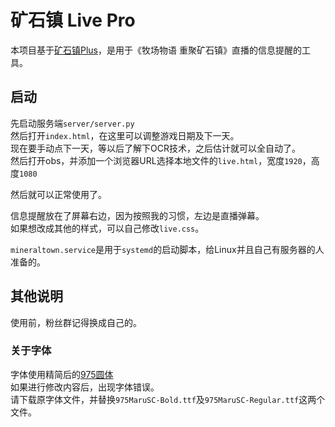 # 矿石镇 Live Pro

本项目基于[矿石镇Plus](https://github.com/mineraltown/Mineraltown_Plus)，是用于《牧场物语 重聚矿石镇》直播的信息提醒的工具。

## 启动

先启动服务端`server/server.py`  
然后打开`index.html`，在这里可以调整游戏日期及下一天。  
现在要手动点下一天，等以后了解下OCR技术，之后估计就可以全自动了。  
然后打开obs，并添加一个浏览器URL选择本地文件的`live.html`，宽度`1920`，高度`1080`  

然后就可以正常使用了。

信息提醒放在了屏幕右边，因为按照我的习惯，左边是直播弹幕。  
如果想改成其他的样式，可以自己修改`live.css`。  

`mineraltown.service`是用于`systemd`的启动脚本，给Linux并且自己有服务器的人准备的。

## 其他说明

使用前，粉丝群记得换成自己的。

### 关于字体

字体使用精简后的[975圆体](https://github.com/lxgw/975maru)  
如果进行修改内容后，出现字体错误。  
请下载原字体文件，并替换`975MaruSC-Bold.ttf`及`975MaruSC-Regular.ttf`这两个文件。
